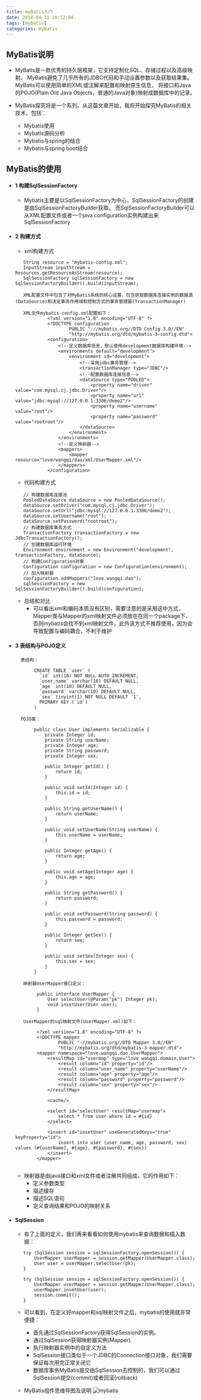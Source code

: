 ```yaml
---
title: myBatis入门
date: 2018-04-11 20:12:04
tags: [myBatis]
categories: myBatis
---
```


## MyBatis说明
   - MyBatis是一款优秀的持久层框架，它支持定制化SQL、存储过程以及高级映射。
   MyBatis避免了几乎所有的JDBC代码和手动设置参数以及获取结果集。
   MyBatis可以使用简单的XML或注解来配置和映射原生信息，
   将接口和Java的POJO(Plain Old Java Objects，普通的Java对象)映射成数据库中的记录。
   
   - MyBatis探究将是一个系列。从这篇文章开始，我将开始探究MyBatis的相关技术，包括：
       + Mybatis使用
       + Mybatis源码分析
       + Mybatis与spring的结合
       + Mybatis与spring boot结合

## MyBatis的使用
   - #### 1 构建SqlSessionFactory
      + Mybatis主要是以SqlSessionFactory为中心，SqlSessionFactory的创建是由SqlSessionFactoryBuilder获取。
   而SqlSessionFactoryBuilder可以从XML配置文件或者一个java configuration实例构建出来SqlSessionFactory
   - #### 2 构建方式
      +  xml构建方式
      ```
         String resource = "mybatis-config.xml";
         InputStream inputStream = Resources.getResourceAsStream(resource);
         SqlSessionFactory sqlSessionFactory = new SqlSessionFactoryBuilder().build(inputStream);
         
         XML配置文件中包含了对MyBatis系统的核心设置，包含获取数据库连接实例的数据源(DataSource)和决定事务作用域和控制方式的事务管理器(TransactionManager)
         
         XML文件mybatis-config.xml配置如下：
                  <?xml version="1.0" encoding="UTF-8" ?>
                  <!DOCTYPE configuration
                          PUBLIC "-//mybatis.org//DTD Config 3.0//EN"
                          "http://mybatis.org/dtd/mybatis-3-config.dtd">
                  <configuration>
                      <!--定义数据库信息，默认使用development数据库构建环境-->
                      <environments default="development">
                          <environment id="development">
                              <!--采用jdbc事务管理-->
                              <transactionManager type="JDBC"/>
                              <!--配置数据库连接信息-->
                              <dataSource type="POOLED">
                                  <property name="driver" value="com.mysql.cj.jdbc.Driver"/>
                                  <property name="url" value="jdbc:mysql://127.0.0.1:3306/demo2"/>
                                  <property name="username" value="root"/>
                                  <property name="password" value="rootroot"/>
                              </dataSource>
                          </environment>
                      </environments>
                      <!--定义映射器-->
                      <mappers>
                          <mapper resource="love/wangqi/dao/xml/UserMapper.xml"/>
                      </mappers>
                  </configuration>
      ```
      +  代码构建方式
      ```
         // 构建数据库连接池
         PooledDataSource dataSource = new PooledDataSource();
         dataSource.setDriver("com.mysql.cj.jdbc.Driver");
         dataSource.setUrl("jdbc:mysql://127.0.0.1:3306/demo2");
         dataSource.setUsername("root");
         dataSource.setPassword("rootroot");
         // 构建数据库事务方式
         TransactionFactory transactionFactory = new JdbcTransactionFactory();
         // 创建数据库运行环境
         Environment environment = new Environment("development", transactionFactory, dataSource);
         // 构建Configuration对象
         Configuration configuration = new Configuration(environment);
         // 加入映射器
         configuration.addMappers("love.wangqi.dao");
         sqlSessionFactory = new SqlSessionFactoryBuilder().build(configuration);
      
      ```
      + 总结和对比
        + 可以看出xml和编码本质没有区别，需要注意的是采用这中方式，Mapper类与Mapper的xml映射文件必须放在在同一个package下，
        否则mybatis会找不到xml映射文件，此外该方式不推荐使用，因为会导致配置与编码耦合，不利于维护
   

   - #### 3 表结构与POJO定义
     ```
       表结构：
       
            CREATE TABLE `user` (
              `id` int(10) NOT NULL AUTO_INCREMENT,
              `user_name` varchar(10) DEFAULT NULL,
              `age` int(10) DEFAULT NULL,
              `password` varchar(10) DEFAULT NULL,
              `sex` tinyint(1) NOT NULL DEFAULT '1',
              PRIMARY KEY (`id`)
            )
            
       POJO类：
       
            public class User implements Serializable {
                private Integer id;
                private String userName;
                private Integer age;
                private String password;
                private Integer sex;
            
                public Integer getId() {
                    return id;
                }
            
                public void setId(Integer id) {
                    this.id = id;
                }
            
                public String getUserName() {
                    return userName;
                }
            
                public void setUserName(String userName) {
                    this.userName = userName;
                }
            
                public Integer getAge() {
                    return age;
                }
            
                public void setAge(Integer age) {
                    this.age = age;
                }
            
                public String getPassword() {
                    return password;
                }
            
                public void setPassword(String password) {
                    this.password = password;
                }
            
                public Integer getSex() {
                    return sex;
                }
            
                public void setSex(Integer sex) {
                    this.sex = sex;
                }
            }
            
        映射器UserMapper接口定义：
        
             public interface UserMapper {
                 User selectUser(@Param("pk") Integer pk);
                 void insetUser(User user);
             }
             
        UserMapper的sql映射文件(UserMapper.xml)如下：
        
             <?xml version="1.0" encoding="UTF-8" ?>
             <!DOCTYPE mapper
                     PUBLIC "-//mybatis.org//DTD Mapper 3.0//EN"
                     "http://mybatis.org/dtd/mybatis-3-mapper.dtd">
             <mapper namespace="love.wangqi.dao.UserMapper">
                 <resultMap id="usermap" type="love.wangqi.domain.User">
                     <result column="id" property="id"/>
                     <result column="user_name" property="userName"/>
                     <result column="age" property="age"/>
                     <result column="password" property="password"/>
                     <result column="sex" property="sex"/>
                 </resultMap>
             
                 <cache/>
             
                 <select id="selectUser" resultMap="usermap">
                     select * from user where id = #{id}
                 </select>
             
                 <insert id="insetUser" useGeneratedKeys="true" keyProperty="id">
                     insert into user (user_name, age, password, sex) values (#{userName}, #{age}, #{password}, #{sex})
                 </insert>
             </mapper>
       
     ```
      + 映射器是由java接口和xml文件或者注解共同组成，它的作用如下：
        + 定义参数类型
        + 描述缓存
        + 描述SQL语句
        + 定义查询结果和POJO的映射关系
        
   - #### SqlSession
     - 有了上面的定义，我们再来看看如何使用mybatis来查询数据和插入数据：
     ```
        try (SqlSession session = sqlSessionFactory.openSession()) {
            UserMapper userMapper = session.getMapper(UserMapper.class);
            User user = userMapper.selectUser(pk);
        }
        
        try (SqlSession session = sqlSessionFactory.openSession()) {
            UserMapper userMapper = session.getMapper(UserMapper.class);
            userMapper.insetUser(user);
            session.commit();
        }
     
     ```
     - 可以看到，在定义好mapper和sql映射文件之后，mybatis的使用就非常便捷：
       + 首先通过SqlSessionFactory获得SqlSession的实例。
       + 通过SqlSession获得映射器实例(Mapper)
       + 执行映射器实例中的自定义方法
       + SqlSession接口类似于一个JDBC的Connection接口对象，我们需要保证每次用完正常关闭它
       + 数据库事务MyBatis是交由SqlSession去控制的，我们可以通过SqlSession提交(commit)或者回滚(rollback)
     
     - MyBatis组件思维导图及说明
       ![mybatis](/myBatis.png "Optional title")

[//]: 此编辑中，图片不显示，因为hexo默认将所有md文件放在_posts下，但该项目，进行了分类
[//]: 因为在生成中，已经统一将图片放在mybatis-myBatis使用目录下，结果已发布网页为准
